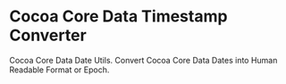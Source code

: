 # Cocoa Core Data Timestamp Converter

Cocoa Core Data Date Utils. Convert Cocoa Core Data Dates into Human Readable Format or Epoch.